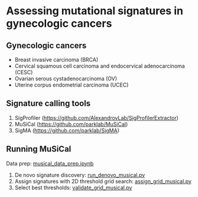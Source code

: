 # Assessing mutational signatures in gynecologic cancers

## Gynecologic cancers
* Breast invasive carcinoma (BRCA)
* Cervical squamous cell carcinoma and endocervical adenocarcinoma (CESC)
* Ovarian serous cystadenocarcinoma (OV)
* Uterine corpus endometrial carcinoma (UCEC)

## Signature calling tools
1. SigProfiler (https://github.com/AlexandrovLab/SigProfilerExtractor)
2. MuSiCal (https://github.com/parklab/MuSiCal)
3. SigMA (https://github.com/parklab/SigMA)

## Running MuSiCal
Data prep: [musical_data_prep.ipynb](https://github.com/yumibriones/AIO2025_AYN/blob/main/notebooks/musical_data_prep.ipynb)
1. De novo signature discovery: [run_denovo_musical.py](https://github.com/yumibriones/AIO2025_AYN/blob/main/scripts/musical/run_denovo_musical.py)
2. Assign signatures with 2D threshold grid search: [assign_grid_musical.py](https://github.com/yumibriones/AIO2025_AYN/blob/main/scripts/musical/assign_grid_musical.py)
3. Select best thresholds: [validate_grid_musical.py](https://github.com/yumibriones/AIO2025_AYN/blob/main/scripts/musical/validate_grid_musical.py)
